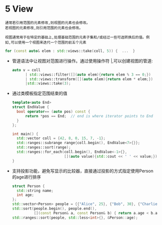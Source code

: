# 5 View

```admonish info
通常若引用范围的元素修改,则视图的元素也会修改。  
若视图的元素修改,则引用范围的元素也会修改。
```

```admonish example 
视图通常用于在特定的基础上,处理基础范围的元素子集和/或经过一些可选转换后的值。例 如,可以使用一个视图来迭代一个范围的前五个元素
```

```c++
for (const auto& elem : std::views::take(coll, 5)) {  ...  }
```

- 管道语法中让视图对范围进行操作。通过使用操作符 |,可以创建视图的管道:
  
  ```c++
  auto v = coll 
        | std::views::filter([](auto elem){return elem % 3 == 0;}) 
        | std::views::transform([](auto elem){return elem * elem;}) 
        |std::views::take(3);
  ```

- 通过类模板指定范围结束的值
  
  ```c++
  template<auto End>
  struct EndValue {
    bool operator== (auto pos) const {
        return *pos == End;  // end is where iterator points to End
    }
  };

  int main() {
    std::vector coll = {42, 8, 0, 15, 7, -1};
    std::ranges::subrange range{coll.begin(), EndValue<7>{}};
    std::ranges::sort(range);
    std::ranges::for_each(coll.begin(), EndValue<-1>{}, 
                          [](auto value){std::cout << ' ' << value;})
  }
  ```

- 支持投影功能，避免写显示的比较器，直接通过投影的方式指定使用Person的age进行排序
  
  ```c++
  struct Person {
    std::string name;
    int age;
  };
  std::vector<Person> people = {{"Alice", 25}, {"Bob", 30}, {"Charlie", 20}};
  std::sort(people.begin(), people.end(), 
            [](const Person& a, const Person& b) { return a.age < b.age; });
  std::ranges::sort(people, std::less<int>{}, &Person::age);
  ```




